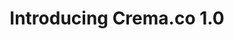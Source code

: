---
layout: blog
publisher: Medium
originalurl: https://medium.com/@tylertate/introducing-crema-co-1-0-97152e62ba66#.1zfrdqq0w
title: "Introducing Crema.co 1.0"
snippet: "Today is special. After months of preparation — from running a successful Kickstarter campaign in the spring, to breaking ground on our subscription marketplace platform this summer, to shipping over 1,000 bags of coffee during our private beta this autumn — today, Crema.co is opening its doors to coffee drinkers across the USA."
---